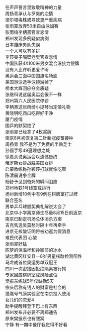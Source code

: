 在声声誓言里致敬精神的力量  
周扬青承认与罗昊的恋情  
德尔塔毒株或导致更严重疾病  
张雨霏放弃50米自由泳加赛  
张雨绮李柄熹官宣恋情  
郑州发现多例疑似病例  
日本蹦床男队失误  
一个人可以有多拼  
李莎旻子隔壁老樊官宣恋情  
中国队获4X100米男女混合泳接力银牌  
没有人比许昕更爱许昕  
奥运会三面中国国旗名场面  
美国游泳选手泳镜游掉了  
桥本大辉回应夺金质疑  
张继科说这届奥运会很不一样  
郑州第六人民医院停诊  
李柄熹送张雨绮小提琴当定情礼物  
黄晓明吃西瓜吃得好干净  
厦门疫情  
国乒的默契绝了  
张雨霏已经拿了4枚奖牌  
南京8月初恢复第二针新冠疫苗接种  
周扬青 我不是为了免费的半熟芝士  
孙俪手写49遍理想之城  
徐嘉余说奥运会以遗憾告终  
俄罗斯女排战胜美国女排  
启蒙教练称孙颖莎打球就像吃蜜  
陈清晨说争金牌  
杨舒予见到爸妈的瞬间泪崩  
郑州地铁1号线空载运行  
扬州新增10例中有9例在棋牌室打过牌  
联合签名  
男单乒乓球颁奖典礼解说太会了  
北京中小学离京师生尽量8月15日前返京  
南京已制定机场总体消杀方案  
吉克隽逸吴莫愁时隔十年再牵手  
进京无核酸证明将被劝返为假消息  
难民代表团 心酸  
张雨霏好猛  
陈梦的保温杯和孙颖莎的冰水  
湖北黄冈红安县一8岁男童核酸检测阳性  
马龙成首位奥运男单双冠王  
四川一次密接因拒绝隔离被行拘  
专家回应棋牌室成风险点位  
樊振东练球5年仅缺勤5天  
宗庆后称有钱人的财富是社会的  
猎鹰号气膜实验室在南京投入使用  
女儿们的恋爱4  
助手提醒拜登下巴上有东西  
郑州发布非必要不离郑通告  
原来樊振东也有腰窝  
宁静 有一期中餐厅我觉得不好看  
